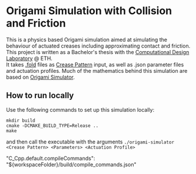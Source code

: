 
# Origami Simulation with Collision and Friction

This is a physics based Origami simulation aimed at simulating the behaviour of actuated creases including approximating contact and friction.
This project is written as a Bachelor's thesis with the [Computational Design Laboratory](https://cdl.ethz.ch/) @ ETH.  
It takes [.fold](https://github.com/edemaine/fold) files as [Crease Pattern](https://en.wikipedia.org/wiki/Crease_pattern) input, as well as .json parameter files and actuation profiles.
Much of the mathematics behind this simulation are based on [Origami Simulator](https://github.com/amandaghassaei/OrigamiSimulator).

## How to run locally

Use the following commands to set up this simulation locally:

```
mkdir build
cmake -DCMAKE_BUILD_TYPE=Release ..
make
```

and then call the executable with the arguments `./origami-simulator <Crease Pattern> <Parameters> <Actuation Profile>`

"C_Cpp.default.compileCommands": "${workspaceFolder}/build/compile_commands.json"
